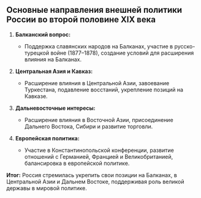 ## Основные направления внешней политики России во второй половине XIX века

1. **Балканский вопрос:**
    
    - Поддержка славянских народов на Балканах, участие в русско-турецкой войне (1877–1878), создание условий для расширения влияния на Балканах.
2. **Центральная Азия и Кавказ:**
    
    - Расширение влияния в Центральной Азии, завоевание Туркестана, подавление восстаний, укрепление позиций на Кавказе.
3. **Дальневосточные интересы:**
    
    - Расширение влияния в Восточной Азии, присоединение Дальнего Востока, Сибири и развитие торговли.
4. **Европейская политика:**
    
    - Участие в Константинопольской конференции, развитие отношений с Германией, Францией и Великобританией, балансировка в европейской политике.

**Итог:** Россия стремилась укрепить свои позиции на Балканах, в Центральной Азии и Дальнем Востоке, поддерживая роль великой державы в мировой политике.